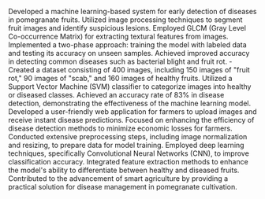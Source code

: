 Developed a machine learning-based system for early detection of diseases in pomegranate fruits.
Utilized image processing techniques to segment fruit images and identify suspicious lesions.
Employed GLCM (Gray Level Co-occurrence Matrix) for extracting textural features from images.
Implemented a two-phase approach: training the model with labeled data and testing its accuracy on unseen samples.
Achieved improved accuracy in detecting common diseases such as bacterial blight and fruit rot. - Created a dataset consisting of 400 images, including 150 images of "fruit rot," 90 images of "scab," and 160 images of healthy fruits.
Utilized a Support Vector Machine (SVM) classifier to categorize images into healthy or diseased classes.
Achieved an accuracy rate of 83% in disease detection, demonstrating the effectiveness of the machine learning model.
Developed a user-friendly web application for farmers to upload images and receive instant disease predictions.
Focused on enhancing the efficiency of disease detection methods to minimize economic losses for farmers.
Conducted extensive preprocessing steps, including image normalization and resizing, to prepare data for model training.
Employed deep learning techniques, specifically Convolutional Neural Networks (CNN), to improve classification accuracy.
Integrated feature extraction methods to enhance the model's ability to differentiate between healthy and diseased fruits.
Contributed to the advancement of smart agriculture by providing a practical solution for disease management in pomegranate cultivation.
